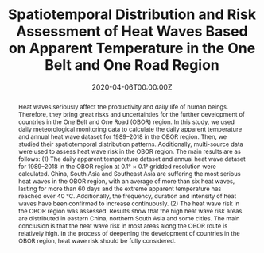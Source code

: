 ---
title: "Spatiotemporal Distribution and Risk Assessment of Heat Waves Based on Apparent Temperature in the One Belt and One Road Region"
authors:
- admin
- Cong Yin
- Fei Yang
- Juanle Wang
- Yexing Ye
author_notes:
- "Equal contribution"
- "Equal contribution"
date: "2020-04-06T00:00:00Z"
doi: "https://doi.org/10.3390/rs12071174"

# Schedule page publish date (NOT publication's date).
publishDate: "2020-04-08T00:00:00Z"

# Publication type.
# Accepts a single type but formatted as a YAML list (for Hugo requirements).
# Enter a publication type from the CSL standard.
publication_types: ["article-journal"]

# Publication name and optional abbreviated publication name.
publication: "*Remote Sensing*"
publication_short: ""

abstract: 'Heat waves seriously affect the productivity and daily life of human beings. Therefore, they bring great risks and uncertainties for the further development of countries in the One Belt and One Road (OBOR) region. In this study, we used daily meteorological monitoring data to calculate the daily apparent temperature and annual heat wave dataset for 1989–2018 in the OBOR region. Then, we studied their spatiotemporal distribution patterns. Additionally, multi-source data were used to assess heat wave risk in the OBOR region. The main results are as follows: (1) The daily apparent temperature dataset and annual heat wave dataset for 1989–2018 in the OBOR region at 0.1° × 0.1° gridded resolution were calculated. China, South Asia and Southeast Asia are suffering the most serious heat waves in the OBOR region, with an average of more than six heat waves, lasting for more than 60 days and the extreme apparent temperature has reached over 40 °C. Additionally, the frequency, duration and intensity of heat waves have been confirmed to increase continuously. (2) The heat wave risk in the OBOR region was assessed. Results show that the high heat wave risk areas are distributed in eastern China, northern South Asia and some cities. The main conclusion is that the heat wave risk in most areas along the OBOR route is relatively high. In the process of deepening the development of countries in the OBOR region, heat wave risk should be fully considered.'

# Summary. An optional shortened abstract.
summary: 

tags:
- Heat Waves
- Apparent Temperature
- Risk Assessment
featured: true

# links:
# - name: ""
#   url: ""
url_pdf: 'uploads/journal-article-202004-heatwave.pdf'
url_code: ''
url_dataset: ''
url_poster: ''
url_project: ''
url_slides: ''
url_source: ''
url_video: ''

# Featured image
# To use, add an image named `featured.jpg/png` to your page's folder. 
image:
  caption: 'Heat wave risk assessment'
  focal_point: ""
  preview_only: false

# Associated Projects (optional).
#   Associate this publication with one or more of your projects.
#   Simply enter your project's folder or file name without extension.
#   E.g. `internal-project` references `content/project/internal-project/index.md`.
#   Otherwise, set `projects: []`.
projects: []

# Slides (optional).
#   Associate this publication with Markdown slides.
#   Simply enter your slide deck's filename without extension.
#   E.g. `slides: "example"` references `content/slides/example/index.md`.
#   Otherwise, set `slides: ""`.
slides: example
---
